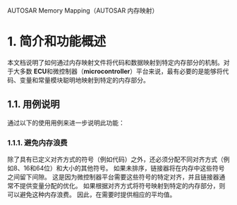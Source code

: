 <section id="title">AUTOSAR Memory Mapping（AUTOSAR 内存映射）</section>

# 1. 简介和功能概述

本文档说明了如何通过内存映射文件将代码和数据映射到特定内存部分的机制。对于大多数 **ECU**和微控制器（**microcontroller**）平台来说，最有必要的是能够将代码、变量和常量模块聪明地映射到特定的内存部分。

## 1.1. 用例说明

通过以下的使用用例来进一步说明此功能：

### 1.1.1. 避免内存浪费

除了具有已定义对齐方式的符号（例如代码）之外，还必须分配不同对齐方式（例如8、16和64位）和大小的其他符号。 如果未排序，链接器将在内存中这些符号之间留下间隙。 这是因为微控制器平台需要这些符号的特定对齐，并且链接器通常不提供变量分配的优化。 如果根据对齐方式将符号映射到特定的内存部分，则可以避免这种内存浪费。 因此，在需要时提供相应的平均值。

